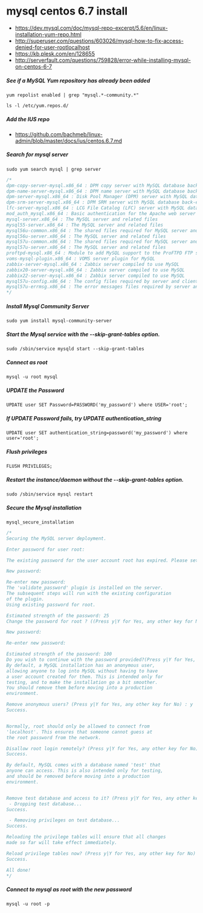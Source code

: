 # mysql centos 6.7 install

* https://dev.mysql.com/doc/mysql-repo-excerpt/5.6/en/linux-installation-yum-repo.html
* http://superuser.com/questions/603026/mysql-how-to-fix-access-denied-for-user-rootlocalhost
* https://kb.plesk.com/en/128655
* http://serverfault.com/questions/759828/error-while-installing-mysql-on-centos-6-7

##### See if a MySQL Yum repository has already been added
```
yum repolist enabled | grep "mysql.*-community.*"
```
```
ls -l /etc/yum.repos.d/
```

##### Add the IUS repo
* https://github.com/bachmeb/linux-admin/blob/master/docs/ius/centos.6.7.md

##### Search for mysql server
```
sudo yum search mysql | grep server
```
```c
/*
dpm-copy-server-mysql.x86_64 : DPM copy server with MySQL database back-end
dpm-name-server-mysql.x86_64 : DPM name server with MySQL database back-end
dpm-server-mysql.x86_64 : Disk Pool Manager (DPM) server with MySQL database
dpm-srm-server-mysql.x86_64 : DPM SRM server with MySQL database back-end
lfc-server-mysql.x86_64 : LCG File Catalog (LFC) server with MySQL database
mod_auth_mysql.x86_64 : Basic authentication for the Apache web server using a
mysql-server.x86_64 : The MySQL server and related files
mysql55-server.x86_64 : The MySQL server and related files
mysql56u-common.x86_64 : The shared files required for MySQL server and client
mysql56u-server.x86_64 : The MySQL server and related files
mysql57u-common.x86_64 : The shared files required for MySQL server and client
mysql57u-server.x86_64 : The MySQL server and related files
proftpd-mysql.x86_64 : Module to add MySQL support to the ProFTPD FTP server
voms-mysql-plugin.x86_64 : VOMS server plugin for MySQL
zabbix-server-mysql.x86_64 : Zabbix server compiled to use MySQL
zabbix20-server-mysql.x86_64 : Zabbix server compiled to use MySQL
zabbix22-server-mysql.x86_64 : Zabbix server compiled to use MySQL
mysql57u-config.x86_64 : The config files required by server and client
mysql57u-errmsg.x86_64 : The error messages files required by server and
*/
```


##### Install Mysql Community Server
```
sudo yum install mysql-community-server
```

##### Start the Mysql service with the --skip-grant-tables option.
```
sudo /sbin/service mysqld start --skip-grant-tables
```

##### Connect as root
```
mysql -u root mysql
```

##### UPDATE the Password
```
UPDATE user SET Password=PASSWORD('my_password') where USER='root';
```

##### If UPDATE Password fails, try UPDATE authentication_string
```
UPDATE user SET authentication_string=password('my_password') where user='root';
```

##### Flush privileges
```
FLUSH PRIVILEGES;
```

##### Restart the instance/daemon without the --skip-grant-tables option.
```
sudo /sbin/service mysql restart
```

##### Secure the Mysql installation
```
mysql_secure_installation
```
```c
/*
Securing the MySQL server deployment.

Enter password for user root:

The existing password for the user account root has expired. Please set a new password.

New password:

Re-enter new password:
The 'validate_password' plugin is installed on the server.
The subsequent steps will run with the existing configuration
of the plugin.
Using existing password for root.

Estimated strength of the password: 25
Change the password for root ? ((Press y|Y for Yes, any other key for No) : y

New password:

Re-enter new password:

Estimated strength of the password: 100
Do you wish to continue with the password provided?(Press y|Y for Yes, any other key for No) : y
By default, a MySQL installation has an anonymous user,
allowing anyone to log into MySQL without having to have
a user account created for them. This is intended only for
testing, and to make the installation go a bit smoother.
You should remove them before moving into a production
environment.

Remove anonymous users? (Press y|Y for Yes, any other key for No) : y
Success.


Normally, root should only be allowed to connect from
'localhost'. This ensures that someone cannot guess at
the root password from the network.

Disallow root login remotely? (Press y|Y for Yes, any other key for No) : y
Success.

By default, MySQL comes with a database named 'test' that
anyone can access. This is also intended only for testing,
and should be removed before moving into a production
environment.


Remove test database and access to it? (Press y|Y for Yes, any other key for No) : y
 - Dropping test database...
Success.

 - Removing privileges on test database...
Success.

Reloading the privilege tables will ensure that all changes
made so far will take effect immediately.

Reload privilege tables now? (Press y|Y for Yes, any other key for No) : y
Success.

All done!
*/
```

##### Connect to mysql as root with the new password
```
mysql -u root -p
```

